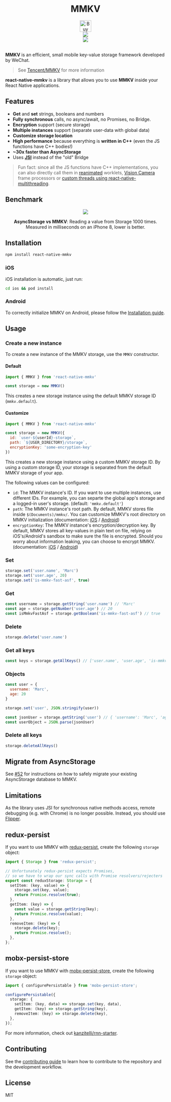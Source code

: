 <div align="center">
  <h1 align="center">MMKV</h1>
</div>

<div align="center">
  <a align="center" href='https://ko-fi.com/F1F8CLXG' target='_blank'>
    <img height='36' style='border:0px;height:36px;' src='https://az743702.vo.msecnd.net/cdn/kofi2.png?v=0' border='0' alt='Buy Me a Coffee at ko-fi.com' />
  </a>
  <br/>
  <a align="center" href="https://github.com/mrousavy?tab=followers">
    <img src="https://img.shields.io/github/followers/mrousavy?label=Follow%20%40mrousavy&style=social" />
  </a>
  <br/>
  <a align="center" href="https://twitter.com/mrousavy">
    <img src="https://img.shields.io/twitter/follow/mrousavy?label=Follow%20%40mrousavy&style=social" />
  </a>
</div>
<br/>

**MMKV** is an efficient, small mobile key-value storage framework developed by WeChat.

> See [Tencent/MMKV](https://github.com/Tencent/MMKV) for more information

**react-native-mmkv** is a library that allows you to use **MMKV** inside your React Native applications.

## Features

* **Get** and **set** strings, booleans and numbers
* **Fully synchronous** calls, no async/await, no Promises, no Bridge.
* **Encryption** support (secure storage)
* **Multiple instances** support (separate user-data with global data)
* **Customize storage location**
* **High performance** because everything is **written in C++** (even the JS functions have C++ bodies!)
* **~30x faster than AsyncStorage**
* Uses [**JSI**](https://github.com/react-native-community/discussions-and-proposals/issues/91) instead of the "old" Bridge

> Fun fact: since all the JS functions have C++ implementations, you can also directly call them in [reanimated](https://github.com/software-mansion/react-native-reanimated) worklets, [Vision Camera](http://github.com/mrousavy/react-native-vision-camera) frame processors or [custom threads using react-native-multithreading](https://github.com/mrousavy/react-native-multithreading).

## Benchmark

<div align="center">
  <img src="./img/benchmark_1000_get.png" />
  <p>
    <b>AsyncStorage vs MMKV</b>: Reading a value from Storage 1000 times. <br/>
    Measured in milliseconds on an iPhone 8, lower is better.
  </p>
</div>

## Installation

```sh
npm install react-native-mmkv
```

### iOS

iOS installation is automatic, just run:

```sh
cd ios && pod install
```

### Android

To correctly initialize MMKV on Android, please follow the [Installation guide](./INSTALL.md).

## Usage

### Create a new instance

To create a new instance of the MMKV storage, use the `MMKV` constructor.

#### Default

```js
import { MMKV } from 'react-native-mmkv'

const storage = new MMKV()
```

This creates a new storage instance using the default MMKV storage ID (`mmkv.default`).

#### Customize

```js
import { MMKV } from 'react-native-mmkv'

const storage = new MMKV({
  id: `user-${userId}-storage`,
  path: `${USER_DIRECTORY}/storage`,
  encryptionKey: 'some-encryption-key'
})
```

This creates a new storage instance using a custom MMKV storage ID. By using a custom storage ID, your storage is separated from the default MMKV storage of your app.

The following values can be configured:

* `id`: The MMKV instance's ID. If you want to use multiple instances, use different IDs. For example, you can separte the global app's storage and a logged-in user's storage. (default: `'mmkv.default'`)
* `path`: The MMKV instance's root path. By default, MMKV stores file inside `$(Documents)/mmkv/`. You can customize MMKV's root directory on MMKV initialization (documentation: [iOS](https://github.com/Tencent/MMKV/wiki/iOS_advance#customize-location) / [Android](https://github.com/Tencent/MMKV/wiki/android_advance#customize-location))
* `encryptionKey`: The MMKV instance's encryption/decryption key. By default, MMKV stores all key-values in plain text on file, relying on iOS's/Android's sandbox to make sure the file is encrypted. Should you worry about information leaking, you can choose to encrypt MMKV. (documentation: [iOS](https://github.com/Tencent/MMKV/wiki/iOS_advance#encryption) / [Android](https://github.com/Tencent/MMKV/wiki/android_advance#encryption))

### Set

```js
storage.set('user.name', 'Marc')
storage.set('user.age', 20)
storage.set('is-mmkv-fast-asf', true)
```

### Get

```js
const username = storage.getString('user.name') // 'Marc'
const age = storage.getNumber('user.age') // 20
const isMmkvFastAsf = storage.getBoolean('is-mmkv-fast-asf') // true
```

### Delete

```js
storage.delete('user.name')
```

### Get all keys

```js
const keys = storage.getAllKeys() // ['user.name', 'user.age', 'is-mmkv-fast-asf']
```

### Objects

```js
const user = {
  username: 'Marc',
  age: 20
}

storage.set('user', JSON.stringify(user))

const jsonUser = storage.getString('user') // { 'username': 'Marc', 'age': 20 }
const userObject = JSON.parse(jsonUser)
```

### Delete all keys

```js
storage.deleteAllKeys()
```

## Migrate from AsyncStorage

See [#52](https://github.com/mrousavy/react-native-mmkv/issues/52) for instructions on how to safely migrate your existing AsyncStorage database to MMKV.

## Limitations

As the library uses JSI for synchronous native methods access, remote debugging (e.g. with Chrome) is no longer possible. Instead, you should use [Flipper](https://fbflipper.com).

## redux-persist

If you want to use MMKV with [redux-persist](https://github.com/rt2zz/redux-persist), create the following `storage` object:

```ts
import { Storage } from 'redux-persist';

// Unfortunately redux-persist expects Promises,
// so we have to wrap our sync calls with Promise resolvers/rejecters
export const reduxStorage: Storage = {
  setItem: (key, value) => {
    storage.set(key, value);
    return Promise.resolve(true);
  },
  getItem: (key) => {
    const value = storage.getString(key);
    return Promise.resolve(value);
  },
  removeItem: (key) => {
    storage.delete(key);
    return Promise.resolve();
  },
};
```

## mobx-persist-store

If you want to use MMKV with [mobx-persist-store](https://github.com/quarrant/mobx-persist-store), create the following `storage` object:

```ts
import { configurePersistable } from 'mobx-persist-store';

configurePersistable({
  storage: {
    setItem: (key, data) => storage.set(key, data),
    getItem: (key) => storage.getString(key),
    removeItem: (key) => storage.delete(key),
  },
});
```

For more information, check out [kanzitelli/rnn-starter](https://github.com/kanzitelli/rnn-starter).

## Contributing

See the [contributing guide](CONTRIBUTING.md) to learn how to contribute to the repository and the development workflow.

## License

MIT
